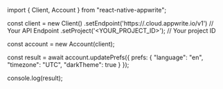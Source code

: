import { Client, Account } from "react-native-appwrite";

const client = new Client()
    .setEndpoint('https://<REGION>.cloud.appwrite.io/v1') // Your API Endpoint
    .setProject('<YOUR_PROJECT_ID>'); // Your project ID

const account = new Account(client);

const result = await account.updatePrefs({
    prefs: {
        "language": "en",
        "timezone": "UTC",
        "darkTheme": true
    }
});

console.log(result);

